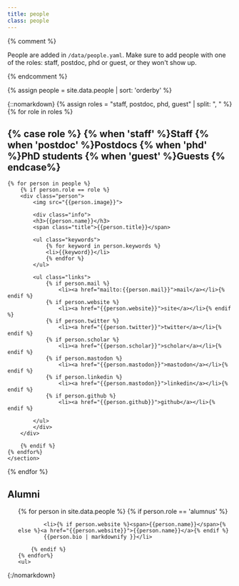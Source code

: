 ```yaml
---
title: people
class: people
--- 
```


{% comment %}

People are added in `/data/people.yaml`. Make sure to add people with one of the roles: staff, postdoc, phd or guest, 
or they won't show up.

{% endcomment %}

{% assign people = site.data.people | sort: 'orderby' %}

{::nomarkdown}
{% assign roles = "staff, postdoc, phd, guest" | split: ", " %}
{% for role in roles %}
    <section>
    <h2>{% case role %}
    {% when 'staff' %}Staff
    {% when 'postdoc' %}Postdocs
    {% when 'phd' %}PhD students
    {% when 'guest' %}Guests
    {% endcase%}</h2>
    
    {% for person in people %}
        {% if person.role == role %} 
        <div class="person">
            <img src="{{person.image}}">
        
            <div class="info">
            <h3>{{person.name}}</h3>
            <span class="title">{{person.title}}</span>
            
            <ul class="keywords">
                {% for keyword in person.keywords %}
                <li>{{keyword}}</li>
                {% endfor %}
            </ul>
            
            <ul class="links">
                {% if person.mail %}
                    <li><a href="mailto:{{person.mail}}">mail</a></li>{% endif %}
                {% if person.website %}
                    <li><a href="{{person.website}}">site</a></li>{% endif %}
                {% if person.twitter %}
                    <li><a href="{{person.twitter}}">twitter</a></li>{% endif %}
                {% if person.scholar %}
                    <li><a href="{{person.scholar}}">scholar</a></li>{% endif %}
                {% if person.mastodon %}
                    <li><a href="{{person.mastodon}}">mastodon</a></li>{% endif %}
                {% if person.linkedin %}
                    <li><a href="{{person.mastodon}}">linkedin</a></li>{% endif %}
                {% if person.github %}
                    <li><a href="{{person.github}}">github</a></li>{% endif %}

            </ul>
            </div>
        </div>

        {% endif %}
    {% endfor%}
    </section>
{% endfor %}

<section class="alumni">
    <h2>Alumni</h2>
    <ul>
    {% for person in site.data.people %}
        {% if person.role == 'alumnus' %}
            
            <li>{% if person.website %}<span>{{person.name}}</span>{% else %}<a href="{{person.website}}">{{person.name}}</a>{% endif %}
            {{person.bio | markdownify }}</li>

        {% endif %}
    {% endfor%}
    <ul>
</section>

{:/nomarkdown}


